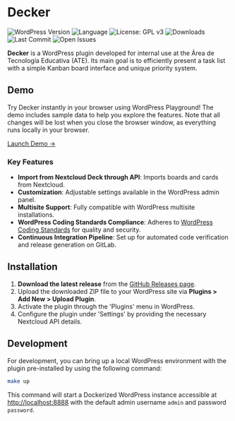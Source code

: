 # Decker

![WordPress Version](https://img.shields.io/badge/WordPress-6.1-blue)
![Language](https://img.shields.io/badge/Language-PHP-orange)
![License: GPL v3](https://img.shields.io/badge/License-GPLv3-blue.svg)
![Downloads](https://img.shields.io/github/downloads/ateeducacion/wp-decker/total)
![Last Commit](https://img.shields.io/github/last-commit/ateeducacion/wp-decker)
![Open Issues](https://img.shields.io/github/issues/ateeducacion/wp-decker)

**Decker** is a WordPress plugin developed for internal use at the Área de Tecnología Educativa (ATE). Its main goal is to efficiently present a task list with a simple Kanban board interface and unique priority system.

## Demo

Try Decker instantly in your browser using WordPress Playground! The demo includes sample data to help you explore the features. Note that all changes will be lost when you close the browser window, as everything runs locally in your browser.

[Launch Demo →](https://playground.wordpress.net/?plugin=https://github.com/ateeducacion/wp-decker/archive/refs/heads/main.zip&language=en_US&url=%2F%3Fdecker_page%3Dpriority)

### Key Features

- **Import from Nextcloud Deck through API**: Imports boards and cards from Nextcloud.
- **Customization**: Adjustable settings available in the WordPress admin panel.
- **Multisite Support**: Fully compatible with WordPress multisite installations.
- **WordPress Coding Standards Compliance**: Adheres to [WordPress Coding Standards](https://github.com/WordPress/WordPress-Coding-Standards) for quality and security.
- **Continuous Integration Pipeline**: Set up for automated code verification and release generation on GitLab.

## Installation

1. **Download the latest release** from the [GitHub Releases page](https://github.com/ateeducacion/wp-decker/releases).
2. Upload the downloaded ZIP file to your WordPress site via **Plugins > Add New > Upload Plugin**.
3. Activate the plugin through the 'Plugins' menu in WordPress.
4. Configure the plugin under 'Settings' by providing the necessary Nextcloud API details.

## Development

For development, you can bring up a local WordPress environment with the plugin pre-installed by using the following command:

```bash
make up
```

This command will start a Dockerized WordPress instance accessible at [http://localhost:8888](http://localhost:8080) with the default admin username `admin` and password `password`. 
